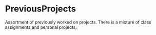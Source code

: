 # PreviousProjects
Assortment of previously worked on projects. There is a mixture of class assignments and personal projects. 
